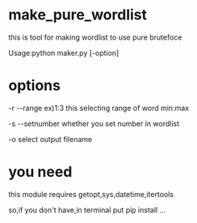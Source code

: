 # make_pure_wordlist
this is tool for making wordlist to use pure brutefoce

Usage:python maker.py [-option]

# options
<p>-r --range       ex)1:3 this selecting range of word min:max<p>
<p>        -s --setnumber   whether you set number in wordlist
<p>        -o                select output filename
  
# you need
this module requires getopt,sys,datetime,itertools
<p>so,if you don't have,in terminal put pip install ...</p>
